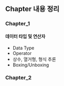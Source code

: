## Chapter 내용 정리
### Chapter_1
#### 데이터 타입 및 연산자
- Data Type
- Operator
- 상수, 열거형, 형식 추론
- Boxing/Unboxing

### Chapter_2